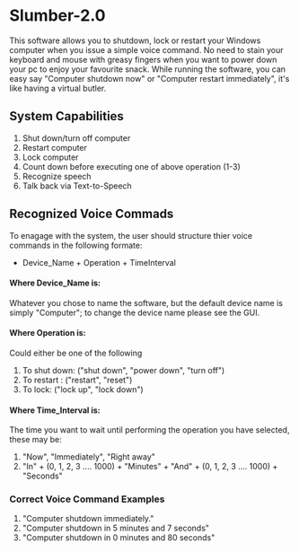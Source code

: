 # Slumber-2.0
This software allows you to shutdown, lock or restart your Windows computer when you issue a simple voice command.
No need to stain your keyboard and mouse with greasy fingers when you want to power down your pc to enjoy your favourite snack.
While running the software, you can easy say "Computer shutdown now" or "Computer restart immediately", it's like having a virtual butler.

## System Capabilities
1. Shut down/turn off computer
2. Restart computer
3. Lock computer
4. Count down before executing one of above operation (1-3)
5. Recognize speech
6. Talk back via Text-to-Speech

## Recognized Voice Commads
To enagage with the system, the user should structure thier voice commands in the following formate:
- Device_Name + Operation + TimeInterval
#### Where Device_Name is:
Whatever you chose to name the software, but the default device name is simply "Computer"; to change the device name please see the GUI.
#### Where Operation is:
Could either be one of the following
1. To shut down: ("shut down", "power down", "turn off")
2. To restart : ("restart", "reset")
3. To lock: ("lock up", "lock down")
#### Where Time_Interval is:
The time you want to wait until performing the operation you have selected, these may be:
1. "Now", "Immediately", "Right away"
2. "In" + (0, 1, 2, 3 .... 1000) + "Minutes" + "And" + (0, 1, 2, 3 .... 1000) + "Seconds"

### Correct Voice Command Examples
1. "Computer shutdown immediately."
2. "Computer shutdown in 5 minutes and 7 seconds"
3. "Computer shutdown in 0 minutes and 80 seconds"
